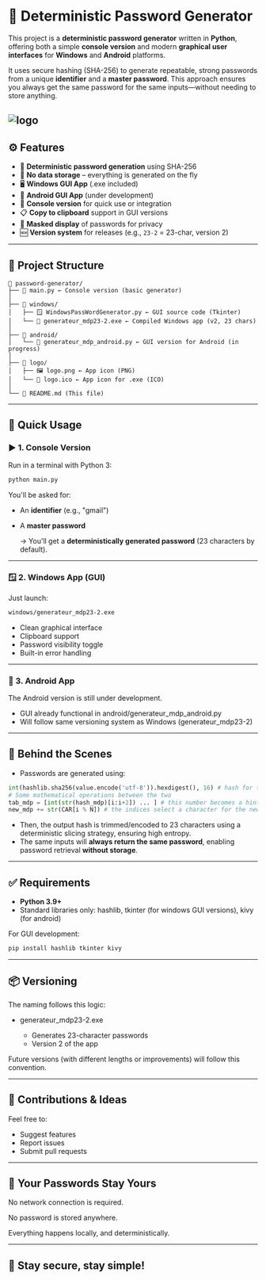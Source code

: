 # 🔐 Deterministic Password Generator

This project is a **deterministic password generator** written in **Python**, offering both a simple **console version** and modern **graphical user interfaces** for **Windows** and **Android** platforms.

It uses secure hashing (SHA-256) to generate repeatable, strong passwords from a unique **identifier** and a **master password**. This approach ensures you always get the same password for the same inputs—without needing to store anything.

![logo](logo/logo.ico)
---

## ⚙️ Features

- 🔐 **Deterministic password generation** using SHA-256
- 💾 **No data storage** – everything is generated on the fly
- 🖥️ **Windows GUI App** (.exe included)
- 🤖 **Android GUI App** (under development)
- 🧰 **Console version** for quick use or integration
- 📋 **Copy to clipboard** support in GUI versions
- 🧪 **Masked display** of passwords for privacy
- 🆕 **Version system** for releases (e.g., `23-2` = 23-char, version 2)

---

## 📁 Project Structure

```
📂 password-generator/
├── 🧠 main.py ← Console version (basic generator) 
│ 
├── 📂 windows/ 
│   ├── 🪟 WindowsPassWordGenerator.py ← GUI source code (Tkinter) 
│   └── 🧪 generateur_mdp23-2.exe ← Compiled Windows app (v2, 23 chars) 
│ 
├── 📂 android/ 
│   └── 🤖 generateur_mdp_android.py ← GUI version for Android (in progress) 
│ 
├── 📂 logo/ 
│   ├── 🖼️ logo.png ← App icon (PNG) 
│   └── 🧊 logo.ico ← App icon for .exe (ICO)  
│ 
└── 📄 README.md (This file)
```

---

## 🚀 Quick Usage

### ▶️ 1. Console Version

Run in a terminal with Python 3:

```bash
python main.py
```

You'll be asked for:

- An **identifier** (e.g., "gmail")
- A **master password**

    → You'll get a **deterministically generated password** (23 characters by default).

---

### 🪟 2. Windows App (GUI)

Just launch:

```bash
windows/generateur_mdp23-2.exe
```
- Clean graphical interface
- Clipboard support
- Password visibility toggle
- Built-in error handling

---

### 🤖 3. Android App

The Android version is still under development.
- GUI already functional in android/generateur_mdp_android.py
- Will follow same versioning system as Windows (generateur_mdp23-2)

---

## 🧪 Behind the Scenes

- Passwords are generated using:
```py
int(hashlib.sha256(value.encode('utf-8')).hexdigest(), 16) # hash for the value = identifier, master_password
# Some mathematical operations between the two
tab_mdp = [int(str(hash_mdp)[i:i+2]) ... ] # this number becomes a hint list
new_mdp += str(CAR[i % N]) # the indices select a character for the new password
```
- Then, the output hash is trimmed/encoded to 23 characters using a deterministic slicing strategy, ensuring high entropy.
- The same inputs will **always return the same password**, enabling password retrieval **without storage**.

---

## ✅ Requirements

- **Python 3.9+**
- Standard libraries only: hashlib, tkinter (for windows GUI versions), kivy (for android)

For GUI development:
```bash
pip install hashlib tkinter kivy
```

---

## 📦 Versioning

The naming follows this logic:

- generateur_mdp23-2.exe

    - Generates 23-character passwords
    - Version 2 of the app

Future versions (with different lengths or improvements) will follow this convention.

---

## 🤝 Contributions & Ideas

Feel free to:

- Suggest features
- Report issues
- Submit pull requests

---

## 🔐 Your Passwords Stay Yours

No network connection is required.

No password is stored anywhere.

Everything happens locally, and deterministically.

---

## 🚀 Stay secure, stay simple!
